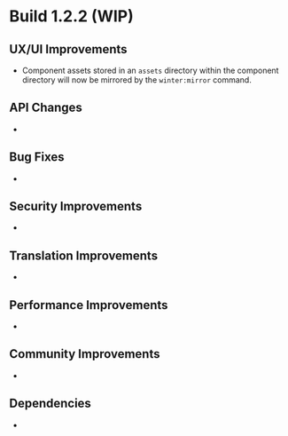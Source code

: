 # Build 1.2.2 (WIP)

## UX/UI Improvements
- Component assets stored in an `assets` directory within the component directory will now be mirrored by the `winter:mirror` command.

## API Changes
-

## Bug Fixes
-

## Security Improvements
-

## Translation Improvements
-

## Performance Improvements
-

## Community Improvements
-

## Dependencies
-
